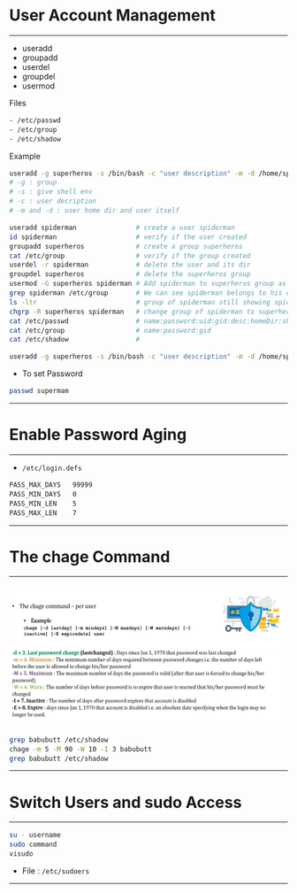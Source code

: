 # **User Account Management**

---

- useradd
- groupadd
- userdel
- groupdel
- usermod

Files

```sh
- /etc/passwd
- /etc/group
- /etc/shadow
```

Example 

```sh
useradd -g superheros -s /bin/bash -c "user description" -m -d /home/spiderman spiderman
# -g : group
# -s : give shell env
# -c : user decription
# -m and -d : user home dir and user itself
```

```sh
useradd spiderman               # create a user spiderman
id spiderman                    # verify if the user created
groupadd superheros             # create a group superheros
cat /etc/group                  # verify if the group created
userdel -r spiderman            # delete the user and its dir
groupdel superheros             # delete the superheros group
usermod -G superheros spiderman # Add spiderman to superheros group as well
grep spiderman /etc/group       # We can see spiderman belongs to his own group (spiderman) also to superheros.
ls -ltr                         # group of spiderman still showing spiderman. How to change it?
chgrp -R superheros spiderman   # change group of spiderman to superheros 
cat /etc/passwd                 # name:password:uid:gid:desc:homeDir:shell
cat /etc/group                  # name:password:gid
cat /etc/shadow                 # 
```

```sh
useradd -g superheros -s /bin/bash -c "user description" -m -d /home/spiderman spiderman
```

- To set Password

```sh
passwd supermam
```

---

# **Enable Password Aging**

---

- `/etc/login.defs`

```sh
PASS_MAX_DAYS   99999
PASS_MIN_DAYS   0
PASS_MIN_LEN    5
PASS_MAX_LEN    7
```

---

# **The chage Command**

---

![](i/2.png)

```sh
grep babubutt /etc/shadow       
chage -m 5 -M 90 -W 10 -I 3 babubutt
grep babubutt /etc/shadow
```

---

# **Switch Users and sudo Access**

---

```sh
su - username
sudo command
visudo
```

- File : `/etc/sudoers`

---





